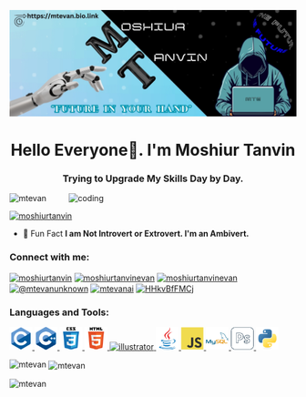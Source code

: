 ![logo](https://github.com/mtevan/mtevan/blob/main/FB%20COVER%20MTE.jpg)
<h1 align="center">Hello Everyone👋. I'm Moshiur Tanvin</h1>
<h3 align="center">Trying to Upgrade My Skills Day by Day.</h3>
<img align="right" alt="coding" width="400" src="https://rajacepat.com/assets/frontend/img/webdev.gif">

<p align="left"> <img src="https://komarev.com/ghpvc/?username=mtevan&label=Profile%20views&color=0e75b6&style=flat" alt="mtevan" /> </p>

<p align="left"> <a href="https://twitter.com/moshiurtanvin" target="blank"><img src="https://img.shields.io/twitter/follow/moshiurtanvin?logo=twitter&style=for-the-badge" alt="moshiurtanvin" /></a> </p>

- 🤣 Fun Fact **I am Not Introvert or Extrovert. I'm an Ambivert.**

<h3 align="left">Connect with me:</h3>
<p align="left">
<a href="https://twitter.com/moshiurtanvin" target="blank"><img align="center" src="https://raw.githubusercontent.com/rahuldkjain/github-profile-readme-generator/master/src/images/icons/Social/twitter.svg" alt="moshiurtanvin" height="30" width="40" /></a>
<a href="https://fb.com/moshiurtanvinevan" target="blank"><img align="center" src="https://raw.githubusercontent.com/rahuldkjain/github-profile-readme-generator/master/src/images/icons/Social/facebook.svg" alt="moshiurtanvinevan" height="30" width="40" /></a>
<a href="https://instagram.com/moshiurtanvinevan" target="blank"><img align="center" src="https://raw.githubusercontent.com/rahuldkjain/github-profile-readme-generator/master/src/images/icons/Social/instagram.svg" alt="moshiurtanvinevan" height="30" width="40" /></a>
<a href="https://www.youtube.com/c/@mtevanunknown" target="blank"><img align="center" src="https://raw.githubusercontent.com/rahuldkjain/github-profile-readme-generator/master/src/images/icons/Social/youtube.svg" alt="@mtevanunknown" height="30" width="40" /></a>
<a href="https://codeforces.com/profile/mtevanai" target="blank"><img align="center" src="https://raw.githubusercontent.com/rahuldkjain/github-profile-readme-generator/master/src/images/icons/Social/codeforces.svg" alt="mtevanai" height="30" width="40" /></a>
<a href="https://discord.gg/HHkvBfFMCj" target="blank"><img align="center" src="https://raw.githubusercontent.com/rahuldkjain/github-profile-readme-generator/master/src/images/icons/Social/discord.svg" alt="HHkvBfFMCj" height="30" width="40" /></a>
</p>

<h3 align="left">Languages and Tools:</h3>
<p align="left"> <a href="https://www.cprogramming.com/" target="_blank" rel="noreferrer"> <img src="https://raw.githubusercontent.com/devicons/devicon/master/icons/c/c-original.svg" alt="c" width="40" height="40"/> </a> <a href="https://www.w3schools.com/cpp/" target="_blank" rel="noreferrer"> <img src="https://raw.githubusercontent.com/devicons/devicon/master/icons/cplusplus/cplusplus-original.svg" alt="cplusplus" width="40" height="40"/> </a> <a href="https://www.w3schools.com/css/" target="_blank" rel="noreferrer"> <img src="https://raw.githubusercontent.com/devicons/devicon/master/icons/css3/css3-original-wordmark.svg" alt="css3" width="40" height="40"/> </a> <a href="https://www.w3.org/html/" target="_blank" rel="noreferrer"> <img src="https://raw.githubusercontent.com/devicons/devicon/master/icons/html5/html5-original-wordmark.svg" alt="html5" width="40" height="40"/> </a> <a href="https://www.adobe.com/in/products/illustrator.html" target="_blank" rel="noreferrer"> <img src="https://www.vectorlogo.zone/logos/adobe_illustrator/adobe_illustrator-icon.svg" alt="illustrator" width="40" height="40"/> </a> <a href="https://www.java.com" target="_blank" rel="noreferrer"> <img src="https://raw.githubusercontent.com/devicons/devicon/master/icons/java/java-original.svg" alt="java" width="40" height="40"/> </a> <a href="https://developer.mozilla.org/en-US/docs/Web/JavaScript" target="_blank" rel="noreferrer"> <img src="https://raw.githubusercontent.com/devicons/devicon/master/icons/javascript/javascript-original.svg" alt="javascript" width="40" height="40"/> </a> <a href="https://www.mysql.com/" target="_blank" rel="noreferrer"> <img src="https://raw.githubusercontent.com/devicons/devicon/master/icons/mysql/mysql-original-wordmark.svg" alt="mysql" width="40" height="40"/> </a> <a href="https://www.photoshop.com/en" target="_blank" rel="noreferrer"> <img src="https://raw.githubusercontent.com/devicons/devicon/master/icons/photoshop/photoshop-line.svg" alt="photoshop" width="40" height="40"/> </a> <a href="https://www.python.org" target="_blank" rel="noreferrer"> <img src="https://raw.githubusercontent.com/devicons/devicon/master/icons/python/python-original.svg" alt="python" width="40" height="40"/> </a> </p>

<p><img align="left" src="https://github-readme-stats.vercel.app/api/top-langs?username=mtevan&show_icons=true&locale=en&layout=compact" alt="mtevan" /></p>

<p>&nbsp;<img align="center" src="https://github-readme-stats.vercel.app/api?username=mtevan&show_icons=true&locale=en" alt="mtevan" /></p>

<p><img align="center" src="https://github-readme-streak-stats.herokuapp.com/?user=mtevan&" alt="mtevan" /></p>
